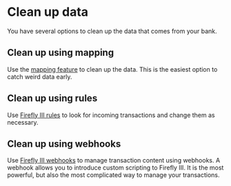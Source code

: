 # Clean up data

You have several options to clean up the data that comes from your bank.

## Clean up using mapping

Use the [mapping feature](map.md) to clean up the data. This is the easiest option to catch weird data early.

## Clean up using rules

Use [Firefly III rules](../../firefly-iii/features/rules.md) to look for incoming transactions and change them as necessary.

## Clean up using webhooks

Use [Firefly III webhooks](../../firefly-iii/features/webhooks.md) to manage transaction content using webhooks. A webhook allows you to introduce custom scripting to Firefly III. It is the most powerful, but also the most complicated way to manage your transactions.    
